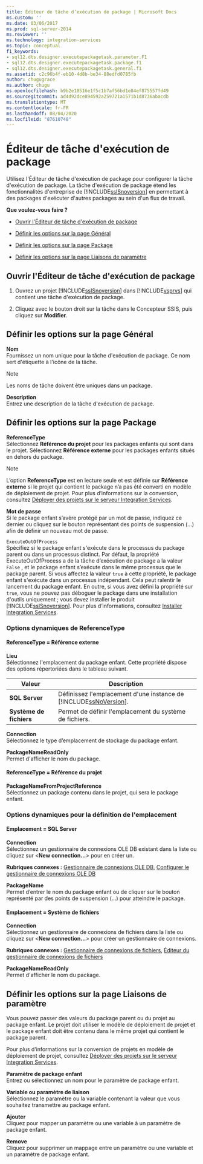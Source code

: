```yaml
---
title: Éditeur de tâche d’exécution de package | Microsoft Docs
ms.custom: ''
ms.date: 03/06/2017
ms.prod: sql-server-2014
ms.reviewer: ''
ms.technology: integration-services
ms.topic: conceptual
f1_keywords:
- sql12.dts.designer.executepackagetask.parameter.F1
- sql12.dts.designer.executepackagetask.package.f1
- sql12.dts.designer.executepackagetask.general.f1
ms.assetid: c2c96b4f-eb10-4d8b-be34-88edfd0785fb
author: chugugrace
ms.author: chugu
ms.openlocfilehash: b9b2e18516e1f5c1b7af56bd1e84ef875557fd49
ms.sourcegitcommit: ad4d92dce894592a259721a1571b1d8736abacdb
ms.translationtype: MT
ms.contentlocale: fr-FR
ms.lasthandoff: 08/04/2020
ms.locfileid: "87610748"
---
```

# <a name="execute-package-task-editor"></a>Éditeur de tâche d'exécution de package
  Utilisez l'Éditeur de tâche d'exécution de package pour configurer la tâche d'exécution de package. La tâche d'exécution de package étend les fonctionnalités d'entreprise de [!INCLUDE[ssISnoversion](../includes/ssisnoversion-md.md)] en permettant à des packages d'exécuter d'autres packages au sein d'un flux de travail.  
  
 **Que voulez-vous faire ?**  
  
-   [Ouvrir l'Éditeur de tâche d'exécution de package](#open)  
  
-   [Définir les options sur la page Général](#general)  
  
-   [Définir les options sur la page Package](#package)  
  
-   [Définir les options sur la page Liaisons de paramètre](#parameter)  
  
##  <a name="open-the-execute-package-task-editor"></a><a name="open"></a> Ouvrir l'Éditeur de tâche d'exécution de package  
  
1.  Ouvrez un projet [!INCLUDE[ssISnoversion](../includes/ssisnoversion-md.md)] dans [!INCLUDE[vsprvs](../includes/vsprvs-md.md)] qui contient une tâche d'exécution de package.  
  
2.  Cliquez avec le bouton droit sur la tâche dans le Concepteur SSIS, puis cliquez sur **Modifier**.  
  
##  <a name="set-the-options-on-the-general-page"></a><a name="general"></a> Définir les options sur la page Général  
 **Nom**  
 Fournissez un nom unique pour la tâche d'exécution de package. Ce nom sert d'étiquette à l'icône de la tâche.  
  
> [!NOTE]  
>  Les noms de tâche doivent être uniques dans un package.  
  
 **Description**  
 Entrez une description de la tâche d'exécution de package.  
  
##  <a name="set-the-options-on-the-package-page"></a><a name="package"></a> Définir les options sur la page Package  
 **ReferenceType**  
 Sélectionnez **Référence du projet** pour les packages enfants qui sont dans le projet. Sélectionnez **Référence externe** pour les packages enfants situés en dehors du package.  
  
> [!NOTE]  
>  L’option **ReferenceType** est en lecture seule et est définie sur **Référence externe** si le projet qui contient le package n’a pas été converti en modèle de déploiement de projet. Pour plus d’informations sur la conversion, consultez [Déployer des projets sur le serveur Integration Services](../../2014/integration-services/deploy-projects-to-integration-services-server.md).  
  
 **Mot de passe**  
 Si le package enfant s’avère protégé par un mot de passe, indiquez ce dernier ou cliquez sur le bouton représentant des points de suspension (...) afin de définir un nouveau mot de passe.  
  
 `ExecuteOutOfProcess`  
 Spécifiez si le package enfant s'exécute dans le processus du package parent ou dans un processus distinct. Par défaut, la propriété ExecuteOutOfProcess a de la tâche d’exécution de package a la valeur `False` , et le package enfant s’exécute dans le même processus que le package parent. Si vous affectez la valeur `true` à cette propriété, le package enfant s'exécute dans un processus indépendant. Cela peut ralentir le lancement du package enfant. En outre, si vous avez défini la propriété sur `true`, vous ne pouvez pas déboguer le package dans une installation d'outils uniquement ; vous devez installer le produit [!INCLUDE[ssISnoversion](../includes/ssisnoversion-md.md)]. Pour plus d’informations, consultez [Installer Integration Services](install-windows/install-integration-services.md).  
  
### <a name="referencetype-dynamic-options"></a>Options dynamiques de ReferenceType  
  
#### <a name="referencetype--external-reference"></a>ReferenceType = Référence externe  
 **Lieu**  
 Sélectionnez l'emplacement du package enfant. Cette propriété dispose des options répertoriées dans le tableau suivant.  
  
|Valeur|Description|  
|-----------|-----------------|  
|**SQL Server**|Définissez l'emplacement d'une instance de [!INCLUDE[ssNoVersion](../includes/ssnoversion-md.md)].|  
|**Système de fichiers**|Permet de définir l'emplacement du système de fichiers.|  
  
 **Connection**  
 Sélectionnez le type d’emplacement de stockage du package enfant.  
  
 **PackageNameReadOnly**  
 Permet d'afficher le nom du package.  
  
#### <a name="referencetype--project-reference"></a>ReferenceType = Référence du projet  
 **PackageNameFromProjectReference**  
 Sélectionnez un package contenu dans le projet, qui sera le package enfant.  
  
### <a name="location-dynamic-options"></a>Options dynamiques pour la définition de l'emplacement  
  
#### <a name="location--sql-server"></a>Emplacement = SQL Server  
 **Connection**  
 Sélectionnez un gestionnaire de connexions OLE DB existant dans la liste ou cliquez sur \<**New connection...**> pour en créer un.  
  
 **Rubriques connexes :** [Gestionnaire de connexions OLE DB](connection-manager/ole-db-connection-manager.md), [Configurer le gestionnaire de connexions OLE DB](../../2014/integration-services/configure-ole-db-connection-manager.md)  
  
 **PackageName**  
 Permet d’entrer le nom du package enfant ou de cliquer sur le bouton représenté par des points de suspension (...) pour atteindre le package.  
  
#### <a name="location--file-system"></a>Emplacement = Système de fichiers  
 **Connection**  
 Sélectionnez un gestionnaire de connexions de fichiers dans la liste ou cliquez sur \<**New connection...**> pour créer un gestionnaire de connexions.  
  
 **Rubriques connexes :** [Gestionnaire de connexions de fichiers](connection-manager/file-connection-manager.md), [Éditeur du gestionnaire de connexions de fichiers](../../2014/integration-services/file-connection-manager-editor.md)  
  
 **PackageNameReadOnly**  
 Permet d'afficher le nom du package.  
  
##  <a name="set-the-options-on-the-parameter-bindings-page"></a><a name="parameter"></a> Définir les options sur la page Liaisons de paramètre  
 Vous pouvez passer des valeurs du package parent ou du projet au package enfant. Le projet doit utiliser le modèle de déploiement de projet et le package enfant doit être contenu dans le même projet qui contient le package parent.  
  
 Pour plus d’informations sur la conversion de projets en modèle de déploiement de projet, consultez [Déployer des projets sur le serveur Integration Services](../../2014/integration-services/deploy-projects-to-integration-services-server.md).  
  
 **Paramètre de package enfant**  
 Entrez ou sélectionnez un nom pour le paramètre de package enfant.  
  
 **Variable ou paramètre de liaison**  
 Sélectionnez le paramètre ou la variable contenant la valeur que vous souhaitez transmettre au package enfant.  
  
 **Ajouter**  
 Cliquez pour mapper un paramètre ou une variable à un paramètre de package enfant.  
  
 **Remove**  
 Cliquez pour supprimer un mappage entre un paramètre ou une variable et un paramètre de package enfant.  
  
  
